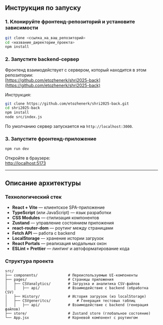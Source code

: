 ## Инструкция по запуску

### 1. Клонируйте фронтенд-репозиторий и установите зависимости

```bash
git clone <ссылка_на_ваш_репозиторий>
cd <название_директории_проекта>
npm install
```

### 2. Запустите backend-сервер

Фронтенд взаимодействует с сервером, который находится в этом репозитории:  
 [https://github.com/etozhenerk/shri2025-back](https://github.com/etozhenerk/shri2025-back)

Инструкция:

```bash
git clone https://github.com/etozhenerk/shri2025-back.git
cd shri2025-back
npm install
node src/index.js
```

По умолчанию сервер запускается на `http://localhost:3000`.

### 3. Запустите фронтенд-приложение

```bash
npm run dev
```

Откройте в браузере:  
[http://localhost:5173](http://localhost:5173)

---

## Описание архитектуры

### Технологический стек
- **React + Vite** — клиентское SPA-приложение
- **TypeScript** (или JavaScript) — язык разработки
- **CSS Modules** — стилизация компонентов
- **Zustand** — управление состоянием приложения
- **react-router-dom** — роутинг между страницами
- **Fetch API** — работа с backend
- **LocalStorage** — хранение истории загрузок
- **React Portals** — реализация модальных окон
- **ESLint + Prettier** — линтинг и автоформатирование кода

### Структура проекта

```
src/
├── components/              # Переиспользуемые UI-компоненты
├── pages/                   # Страницы приложения
│   ├── CSVanalytics/        # Загрузка и аналитика CSV-файлов
│   │   ├── api/             # Взаимодействие с backend (обработка CSV)
│   ├── History/             # История загрузок (из localStorage)
│   ├── CSVgeneritcs/            # Генерация тестовых таблиц
│   │   ├── api/             # Взаимодействие с backend (генерация файлов)
├── store/                   # Zustand store (глобальное состояние)
└── App.jsx                  # Корневой компонент с роутингом
```
